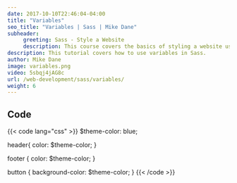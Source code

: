 ```yaml
---
date: 2017-10-10T22:46:04-04:00
title: "Variables"
seo_title: "Variables | Sass | Mike Dane"
subheader:
     greeting: Sass - Style a Website
     description: This course covers the basics of styling a website using Sass. Work your way through the videos and we'll teach you everything you need to know to style a basic website!
description: This tutorial covers how to use variables in Sass.
author: Mike Dane
image: variables.png
video: 5sbqj4jAG8c
url: /web-development/sass/variables/
weight: 6
---
```


## Code

{{< code lang="css" >}}
$theme-color: blue;

header{
     color: $theme-color;
}

footer {
     color: $theme-color;
}

button {
     background-color: $theme-color;
}
{{< /code >}}